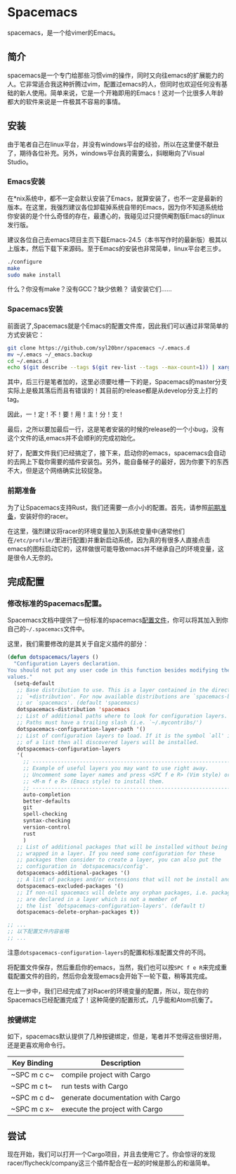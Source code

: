 # Spacemacs
spacemacs，是一个给vimer的Emacs。
## 简介
spacemacs是一个专门给那些习惯vim的操作，同时又向往emacs的扩展能力的人。它非常适合我这种折腾过vim，配置过emacs的人，但同时也欢迎任何没有基础的新人使用。简单来说，它是一个开箱即用的Emacs！这对一个比很多人年龄都大的软件来说是一件极其不容易的事情。

## 安装
由于笔者自己在linux平台，并没有windows平台的经验，所以在这里便不献丑了，期待各位补充。另外，windows平台真的需要么，斜眼瞅向了Visual Studio。

### Emacs安装

在*nix系统中，都不一定会默认安装了Emacs，就算安装了，也不一定是最新的版本。在这里，我强烈建议各位卸载掉系统自带的Emacs，因为你不知道系统给你安装的是个什么奇怪的存在，最遭心的，我碰见过只提供阉割版Emacs的linux发行版。

建议各位自己去emacs项目主页下载Emacs-24.5（本书写作时的最新版）极其以上版本，然后下载下来源码。至于Emacs的安装也非常简单，linux平台老三步。
```bash
./configure
make
sudo make install
```
什么？你没有make？没有GCC？缺少依赖？
请安装它们……

### Spacemacs安装

前面说了,Spacemacs就是个Emacs的配置文件库，因此我们可以通过非常简单的方式安装它：
```bash
git clone https://github.com/syl20bnr/spacemacs ~/.emacs.d
mv ~/.emacs ~/_emacs.backup
cd ~/.emacs.d
echo $(git describe --tags $(git rev-list --tags --max-count=1)) | xargs git checkout
```
其中，后三行是笔者加的，这里必须要吐槽一下的是，Spacemacs的master分支实际上是极其落后而且有错误的！其目前的release都是从develop分支上打的tag。

因此，一！定！不！要！用！主！分！支！

最后，之所以要加最后一行，这是笔者安装的时候的release的一个小bug，没有这个文件的话,emacs并不会顺利的完成初始化。

好了，配置文件我们已经搞定了，接下来，启动你的emacs，spacemacs会自动的去网上下载你需要的插件安装包。另外，能自备梯子的最好，因为你要下的东西不大，但是这个网络确实比较捉急。

### 前期准备

为了让Spacemacs支持Rust，我们还需要一点小小的配置。首先，请参照[前期准备](../editors/before.md)，安装好你的racer。

在这里，强烈建议将racer的环境变量加入到系统变量中(通常他们在`/etc/profile/`里进行配置)并重新启动系统，因为真的有很多人直接点击emacs的图标启动它的，这样做很可能导致emacs并不继承自己的环境变量，这是很令人无奈的。

## 完成配置

### 修改标准的Spacemacs配置。

Spacemacs文档中提供了一份标准的spacemacs[配置文件](https://github.com/syl20bnr/spacemacs/blob/master/core/templates/.spacemacs.template)，你可以将其加入到你自己的`~/.spacemacs`文件中。

这里，我们需要修改的是其关于自定义插件的部分：
```lisp
(defun dotspacemacs/layers ()
  "Configuration Layers declaration.
You should not put any user code in this function besides modifying the variable
values."
  (setq-default
   ;; Base distribution to use. This is a layer contained in the directory
   ;; `+distribution'. For now available distributions are `spacemacs-base'
   ;; or `spacemacs'. (default 'spacemacs)
   dotspacemacs-distribution 'spacemacs
   ;; List of additional paths where to look for configuration layers.
   ;; Paths must have a trailing slash (i.e. `~/.mycontribs/')
   dotspacemacs-configuration-layer-path '()
   ;; List of configuration layers to load. If it is the symbol `all' instead
   ;; of a list then all discovered layers will be installed.
   dotspacemacs-configuration-layers
   '(
     ;; ----------------------------------------------------------------
     ;; Example of useful layers you may want to use right away.
     ;; Uncomment some layer names and press <SPC f e R> (Vim style) or
     ;; <M-m f e R> (Emacs style) to install them.
     ;; ----------------------------------------------------------------
     auto-completion
     better-defaults
     git
     spell-checking
     syntax-checking
     version-control
     rust
     )
   ;; List of additional packages that will be installed without being
   ;; wrapped in a layer. If you need some configuration for these
   ;; packages then consider to create a layer, you can also put the
   ;; configuration in `dotspacemacs/config'.
   dotspacemacs-additional-packages '()
   ;; A list of packages and/or extensions that will not be install and loaded.
   dotspacemacs-excluded-packages '()
   ;; If non-nil spacemacs will delete any orphan packages, i.e. packages that
   ;; are declared in a layer which is not a member of
   ;; the list `dotspacemacs-configuration-layers'. (default t)
   dotspacemacs-delete-orphan-packages t))

;; ...
;; 以下配置文件内容省略
;; ...
```

注意`dotspacemacs-configuration-layers`的配置和标准配置文件的不同。

将配置文件保存，然后重启你的emacs，当然，我们也可以按`SPC f e R`来完成重载配置文件的目的，然后你会发现emacs会开始下一轮下载，稍等其完成。

在上一步中，我们已经完成了对Racer的环境变量的配置，所以，现在你的Spacemacs已经配置完成了！这种简便的配置形式，几乎能和Atom抗衡了。

### 按键绑定
如下，spacemacs默认提供了几种按键绑定，但是，笔者并不觉得这些很好用，还是更喜欢用命令行。

| Key Binding | Description                       |
|-------------|-----------------------------------|
| ~SPC m c c~ | compile project with Cargo        |
| ~SPC m c t~ | run tests with Cargo              |
| ~SPC m c d~ | generate documentation with Cargo |
| ~SPC m c x~ | execute the project with Cargo    |

## 尝试

现在开始，我们可以打开一个Cargo项目，并且去使用它了。你会惊讶的发现racer/flycheck/company这三个插件配合在一起的时候是那么的和谐简单。

